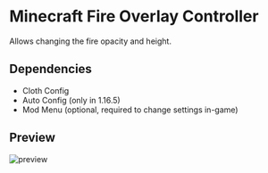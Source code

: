 # Minecraft Fire Overlay Controller
Allows changing the fire opacity and height.

## Dependencies
 - Cloth Config
 - Auto Config (only in 1.16.5)
 - Mod Menu (optional, required to change settings in-game)

## Preview
![preview](https://raw.githubusercontent.com/TheGameratorT/McFireOverlayController/main/src-img/preview.jpg)
